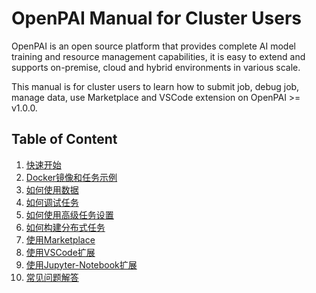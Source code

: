 # OpenPAI Manual for Cluster Users

OpenPAI is an open source platform that provides complete AI model training and resource management capabilities, it is easy to extend and supports on-premise, cloud and hybrid environments in various scale.

This manual is for cluster users to learn how to submit job, debug job, manage data, use Marketplace and VSCode extension on OpenPAI >= v1.0.0.

## Table of Content

1. [快速开始](./快速开始.md)
2. [Docker镜像和任务示例](./Docker镜像和任务示例.md)
3. [如何使用数据](./如何使用数据.md)
4. [如何调试任务](./如何调试任务.md)
5. [如何使用高级任务设置](./如何使用高级任务设置.md)
6. [如何构建分布式任务](./如何构建分布式任务.md)
7. [使用Marketplace](./使用Marketplace.md)
8. [使用VSCode扩展](./使用VSCode扩展.md)
9. [使用Jupyter-Notebook扩展](./使用Jupyter-Notebook扩展.md)
10. [常见问题解答](./常见问题解答.md)